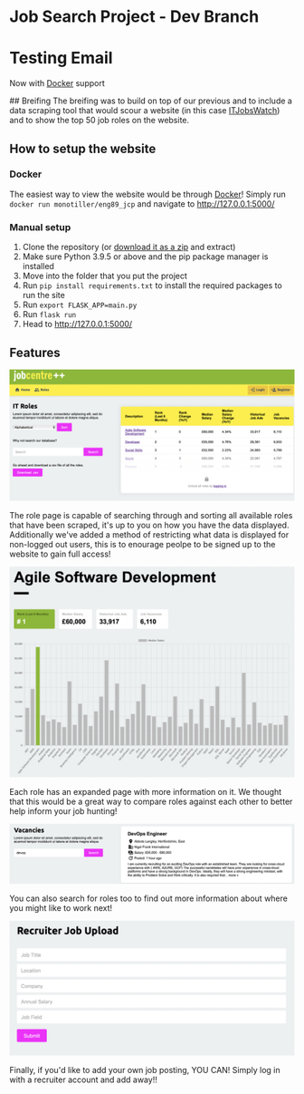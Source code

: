 # Job Search Project - Dev Branch
# Testing Email
Now with [Docker](https://github.com/monotiller/engineering89-job-project-group-2/tree/docker) support

## Breifing
The breifing was to build on top of our previous and to include a data scraping tool that would scour a website (in this case [ITJobsWatch](https://www.itjobswatch.co.uk/)) and to show the top 50 job roles on the website.

## How to setup the website
### Docker
The easiest way to view the website would be through [Docker](https://hub.docker.com/r/monotiller/eng89_jcp)! Simply run `docker run monotiller/eng89_jcp` and navigate to http://127.0.0.1:5000/

### Manual setup
1. Clone the repository (or [download it as a zip](https://github.com/monotiller/engineering89-job-project-group-2/archive/refs/heads/main.zip) and extract)
2. Make sure Python 3.9.5 or above and the pip package manager is installed
3. Move into the folder that you put the project
4. Run `pip install requirements.txt` to install the required packages to run the site
5. Run `export FLASK_APP=main.py`
6. Run `flask run`
7. Head to http://127.0.0.1:5000/

## Features
![Role page](images/roles.png)

The role page is capable of searching through and sorting all available roles that have been scraped, it's up to you on how you have the data displayed. Additionally we've added a method of restricting what data is displayed for non-logged out users, this is to enourage peolpe to be signed up to the website to gain full access!

![Role breakdown page](images/role_page.png)

Each role has an expanded page with more information on it. We thought that this would be a great way to compare roles against each other to better help inform your job hunting!

![vaccancies](images/vaccancies.png)

You can also search for roles too to find out more information about where you might like to work next!

![Recuriters](images/recruit.png)

Finally, if you'd like to add your own job posting, YOU CAN! Simply log in with a recruiter account and add away!!

